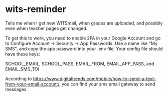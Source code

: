 # wits-reminder
Tells me when I get new WITSmail, when grades are uploaded, and possibly even when teacher pages get changed.

To get this to work, you need to enable 2FA in your Google Account and go to Configure Account -> Security -> App Passwords. Use a name like "My SMS", and copy the app password into your .env file. Your config file should have these keys:

SCHOOL_EMAIL, SCHOOL_PASS, EMAIL_FROM, EMAIL_APP_PASS, and EMAIL_SMS_TOi

According to https://www.digitaltrends.com/mobile/how-to-send-a-text-from-your-email-account/, you can find your sms email gateway to send messages. 
